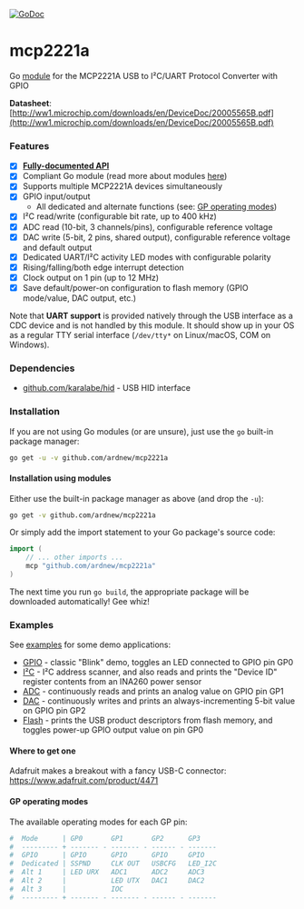 [![GoDoc][docimg]][docurl]

[docimg]:https://godoc.org/github.com/ardnew/mcp2221a?status.svg
[docurl]:https://godoc.org/github.com/ardnew/mcp2221a

# mcp2221a
Go [module](https://blog.golang.org/using-go-modules) for the MCP2221A USB to I²C/UART Protocol Converter with GPIO

**Datasheet**: [http://ww1.microchip.com/downloads/en/DeviceDoc/20005565B.pdf](http://ww1.microchip.com/downloads/en/DeviceDoc/20005565B.pdf)

### Features
- [x] **[Fully-documented API](https://godoc.org/github.com/ardnew/mcp2221a)**
- [x] Compliant Go module (read more about modules [here](https://blog.golang.org/using-go-modules))
- [x] Supports multiple MCP2221A devices simultaneously
- [x] GPIO input/output
   - All dedicated and alternate functions (see: [GP operating modes](#gp-operating-modes))
- [x] I²C read/write (configurable bit rate, up to 400 kHz)
- [x] ADC read (10-bit, 3 channels/pins), configurable reference voltage
- [x] DAC write (5-bit, 2 pins, shared output), configurable reference voltage and default output
- [x] Dedicated UART/I²C activity LED modes with configurable polarity
- [x] Rising/falling/both edge interrupt detection
- [x] Clock output on 1 pin (up to 12 MHz)
- [x] Save default/power-on configuration to flash memory (GPIO mode/value, DAC output, etc.)

Note that **UART support** is provided natively through the USB interface as a CDC device and is not handled by this module. It should show up in your OS as a regular TTY serial interface (`/dev/tty*` on Linux/macOS, COM on Windows).

### Dependencies
- [github.com/karalabe/hid](https://github.com/karalabe/hid) - USB HID interface
   
### Installation
If you are not using Go modules (or are unsure), just use the `go` built-in package manager:
```sh
go get -u -v github.com/ardnew/mcp2221a
```

#### Installation using modules
Either use the built-in package manager as above (and drop the `-u`):
```sh
go get -v github.com/ardnew/mcp2221a
```

Or simply add the import statement to your Go package's source code:
```go
import (
	// ... other imports ...
	mcp "github.com/ardnew/mcp2221a"
)
```
The next time you run `go build`, the appropriate package will be downloaded automatically! Gee whiz!

### Examples
See [examples](examples) for some demo applications:
- [GPIO](examples/gpio/main.go) - classic "Blink" demo, toggles an LED connected to GPIO pin GP0
- [I²C](examples/i2c/main.go) - I²C address scanner, and also reads and prints the "Device ID" register contents from an INA260 power sensor
- [ADC](examples/adc/main.go) - continuously reads and prints an analog value on GPIO pin GP1
- [DAC](examples/dac/main.go) - continuously writes and prints an always-incrementing 5-bit value on GPIO pin GP2
- [Flash](examples/flash/main.go) - prints the USB product descriptors from flash memory, and toggles power-up GPIO output value on pin GP0

#### Where to get one
Adafruit makes a breakout with a fancy USB-C connector: https://www.adafruit.com/product/4471

#### GP operating modes
The available operating modes for each GP pin:
```sh
#  Mode      | GP0       GP1       GP2      GP3
#  --------- + ------- - ------- - ------ - -------
#  GPIO      | GPIO      GPIO      GPIO     GPIO
#  Dedicated | SSPND     CLK OUT   USBCFG   LED_I2C
#  Alt 1     | LED URX   ADC1      ADC2     ADC3
#  Alt 2     |           LED UTX   DAC1     DAC2
#  Alt 3     |           IOC                  
#  --------- + ------- - ------- - ------ - -------
```


